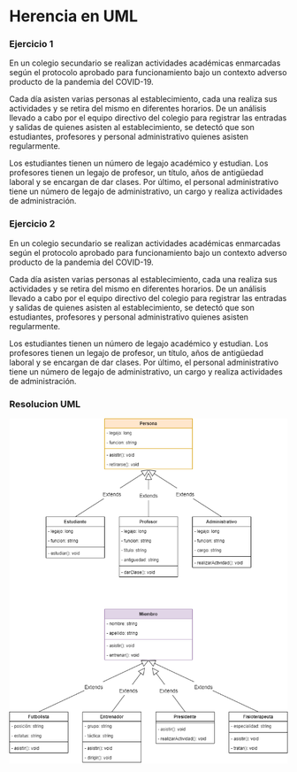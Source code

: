 
# Herencia en UML

### Ejercicio 1
En un colegio secundario se realizan actividades académicas enmarcadas según el protocolo aprobado para funcionamiento bajo un contexto adverso producto de la pandemia del COVID-19.

Cada día asisten varias personas al establecimiento, cada una realiza sus actividades y se retira del mismo en diferentes horarios. De un análisis llevado a cabo por el equipo directivo del colegio para registrar las entradas y salidas de quienes asisten al establecimiento, se detectó que son estudiantes, profesores y personal administrativo quienes asisten regularmente.

Los estudiantes tienen un número de legajo académico y estudian. Los profesores tienen un legajo de profesor, un título, años de antigüedad laboral y se encargan de dar clases. Por último, el personal administrativo tiene un número de legajo de administrativo, un cargo y realiza actividades de administración.


### Ejercicio 2
En un colegio secundario se realizan actividades académicas enmarcadas según el protocolo aprobado para funcionamiento bajo un contexto adverso producto de la pandemia del COVID-19.

Cada día asisten varias personas al establecimiento, cada una realiza sus actividades y se retira del mismo en diferentes horarios. De un análisis llevado a cabo por el equipo directivo del colegio para registrar las entradas y salidas de quienes asisten al establecimiento, se detectó que son estudiantes, profesores y personal administrativo quienes asisten regularmente.

Los estudiantes tienen un número de legajo académico y estudian. Los profesores tienen un legajo de profesor, un título, años de antigüedad laboral y se encargan de dar clases. Por último, el personal administrativo tiene un número de legajo de administrativo, un cargo y realiza actividades de administración.


### Resolucion UML
![UML-Clase-Mesa](https://github.com/soymilidev/JAVA-I/blob/main/C08/C8-Clase-Mesa/img/UML-Clase-Mesa.png)

